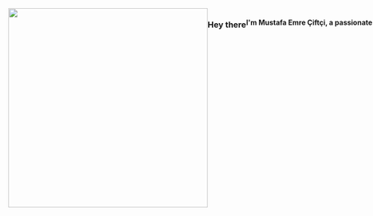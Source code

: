 <div style="display:flex;flex-direction:row;width: 1000">
  <img align: "left" width="400" height="400" style="background-color: transparent;" src=""/>

  <h3>Hey there</h3>
  <h4>I'm Mustafa Emre Çiftçi, a passionate self-taught developer from Turkey. </h4>
</div>

